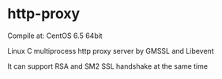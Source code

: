 # http-proxy

Compile at: CentOS 6.5 64bit

Linux C multiprocess http proxy server by GMSSL and Libevent

It can support RSA and SM2 SSL handshake at the same time
